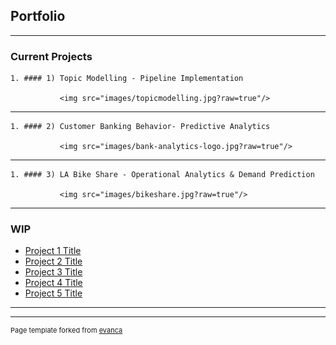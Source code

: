 ## Portfolio

---

### Current Projects

	1. #### 1) Topic Modelling - Pipeline Implementation

			   <img src="images/topicmodelling.jpg?raw=true"/>

---

	1. #### 2) Customer Banking Behavior- Predictive Analytics

			   <img src="images/bank-analytics-logo.jpg?raw=true"/>					

---

	1. #### 3) LA Bike Share - Operational Analytics & Demand Prediction

			   <img src="images/bikeshare.jpg?raw=true"/>

---

### WIP

- [Project 1 Title](http://example.com/)
- [Project 2 Title](http://example.com/)
- [Project 3 Title](http://example.com/)
- [Project 4 Title](http://example.com/)
- [Project 5 Title](http://example.com/)

---




---
<p style="font-size:11px">Page template forked from <a href="https://github.com/evanca/quick-portfolio">evanca</a></p>
<!-- Remove above link if you don't want to attibute -->
